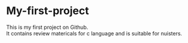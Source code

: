 # My-first-project
This is my first project on Github.  
It contains review matericals for c language and is suitable for nuisters.
